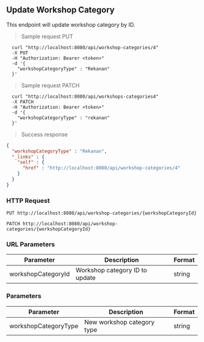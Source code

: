 ## Update Workshop Category
This endpoint will update workshop category by ID.

> Sample request PUT

```shell
  curl "http://localhost:8080/api/workshop-categories/4"
  -X PUT
  -H "Authorization: Bearer <token>"
  -d '{
    "workshopCategoryType" : "Rekanan"
  }'
```

> Sample request PATCH

```shell
  curl "http://localhost:8080/api/workshops-categories4"
  -X PATCH
  -H "Authorization: Bearer <token>"
  -d '{
    "workshopCategoryType" : "rekanan"
  }'
```

> Success response

```json
{
  "workshopCategoryType" : "Rekanan",
  "_links" : {
    "self" : {
      "href" : "http://localhost:8080/api/workshop-categories/4"
    }
  }
}
```

### HTTP Request

`PUT http://localhost:8080/api/workshop-categories/{workshopCategoryId}`

`PATCH http://localhost:8080/api/workshop-categories/{workshopCategoryId}`

### URL Parameters

Parameter | Description | Format
--------- | ----------- | ---------
workshopCategoryId | Workshop category ID to update | string

### Parameters

Parameter | Description | Format
--------- | ----------- | ---------
workshopCategoryType | New workshop category type | string